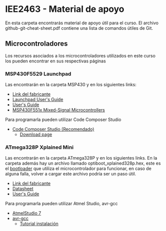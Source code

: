 # IEE2463 - Material de apoyo

En esta carpeta encontrarás material de apoyo útil para el curso. El archivo github-git-cheat-sheet.pdf contiene una lista de comandos útiles de Git.

## Microcontroladores

Los recursos asociados a los microcontroladores utilizados en este curso los pueden encontrar en sus respectivas páginas

### MSP430F5529 Launchpad

Las encontrarán en la carpeta MSP430 y en los siguientes links:

- [Link del fabricante](http://www.ti.com/tool/MSP-EXP430F5529LP)
- [Launchpad User's Guide](http://www.ti.com/lit/ug/slau533d/slau533d.pdf)
- [User's Guide](http://www.ti.com/lit/ug/slau208q/slau208q.pdf)
- [MSP430F551x Mixed-Signal Microcontrollers](http://www.ti.com/lit/ds/symlink/msp430f5529.pdf)

Para programarla pueden utilizar Code Composer Studio
- [Code Composer Studio (Recomendado)](http://www.ti.com/tool/CCSTUDIO)
	- [Download page](http://processors.wiki.ti.com/index.php/Download_CCS)

### ATmega328P Xplained Mini 

Las encontrarán en la carpeta ATmega328P y en los siguientes links. En la carpeta además hay un archivo llamado optiboot_xplained328p.hex, este es el [bootloader](https://www.engineersgarage.com/tutorials/bootloader-how-to-program-use-bootloader) que utiliza el microcontrolador para funcionar, en caso de alguna falla, volver a cargar este archivo podría ser un paso útil. 

- [Link del fabricante](https://www.microchip.com/developmenttools/ProductDetails/ATMEGA328P-XMINI)
- [Datasheet](http://ww1.microchip.com/downloads/en/DeviceDoc/Atmel-7810-Automotive-Microcontrollers-ATmega328P_Datasheet.pdf)
- [User's Guide](http://ww1.microchip.com/downloads/en/DeviceDoc/50002659A.pdf)

Para programarla pueden utilizar Atmel Studio, avr-gcc
- [AtmelStudio 7](https://www.microchip.com/mplab/avr-support/atmel-studio-7)
- [avr-gcc](https://www.nongnu.org/avr-libc/)
	- [Tutorial instalación](http://maxembedded.com/2015/06/setting-up-avr-gcc-toolchain-on-linux-and-mac-os-x/)
